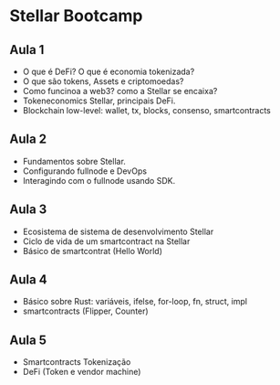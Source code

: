 # Stellar Bootcamp

## Aula 1

- O que é DeFi? O que é economia tokenizada?
- O que são tokens, Assets e criptomoedas?
- Como funcinoa a web3? como a Stellar se encaixa?
- Tokeneconomics Stellar, principais DeFi.
- Blockchain low-level: wallet, tx, blocks, consenso, smartcontracts

## Aula 2

- Fundamentos sobre Stellar.
- Configurando fullnode e DevOps
- Interagindo com o fullnode usando SDK.

## Aula 3

- Ecosistema de sistema de desenvolvimento Stellar
- Ciclo de vida de um smartcontract na Stellar
- Básico de smartcontrat (Hello World)

## Aula 4

- Básico sobre Rust: variáveis, ifelse, for-loop, fn, struct, impl
- smartcontracts (Flipper, Counter)

## Aula 5

- Smartcontracts Tokenização
- DeFi (Token e vendor machine)

